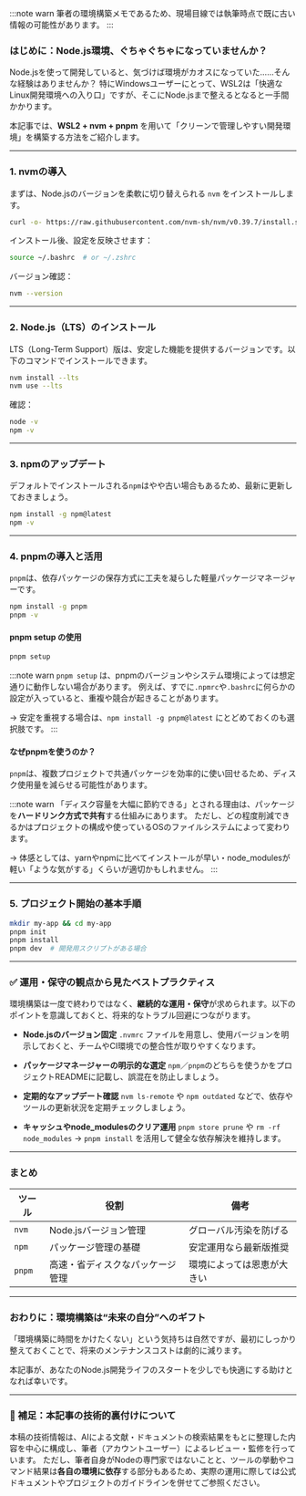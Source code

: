 :::note warn
筆者の環境構築メモであるため、現場目線では執筆時点で既に古い情報の可能性があります。
:::

### はじめに：Node.js環境、ぐちゃぐちゃになっていませんか？

Node.jsを使って開発していると、気づけば環境がカオスになっていた……そんな経験はありませんか？
特にWindowsユーザーにとって、WSL2は「快適なLinux開発環境への入り口」ですが、そこにNode.jsまで整えるとなると一手間かかります。

本記事では、**WSL2 + nvm + pnpm** を用いて「クリーンで管理しやすい開発環境」を構築する方法をご紹介します。

---

### 1. nvmの導入

まずは、Node.jsのバージョンを柔軟に切り替えられる `nvm` をインストールします。

```bash
curl -o- https://raw.githubusercontent.com/nvm-sh/nvm/v0.39.7/install.sh | bash
```

インストール後、設定を反映させます：

```bash
source ~/.bashrc  # or ~/.zshrc
```

バージョン確認：

```bash
nvm --version
```

---

### 2. Node.js（LTS）のインストール

LTS（Long-Term Support）版は、安定した機能を提供するバージョンです。以下のコマンドでインストールできます。

```bash
nvm install --lts
nvm use --lts
```

確認：

```bash
node -v
npm -v
```

---

### 3. npmのアップデート

デフォルトでインストールされる`npm`はやや古い場合もあるため、最新に更新しておきましょう。

```bash
npm install -g npm@latest
npm -v
```

---

### 4. pnpmの導入と活用

`pnpm`は、依存パッケージの保存方式に工夫を凝らした軽量パッケージマネージャーです。

```bash
npm install -g pnpm
pnpm -v
```

#### pnpm setup の使用

```bash
pnpm setup
```

:::note warn
`pnpm setup` は、pnpmのバージョンやシステム環境によっては想定通りに動作しない場合があります。
例えば、すでに`.npmrc`や`.bashrc`に何らかの設定が入っていると、重複や競合が起きることがあります。

→ 安定を重視する場合は、`npm install -g pnpm@latest` にとどめておくのも選択肢です。
:::

#### なぜpnpmを使うのか？

`pnpm`は、複数プロジェクトで共通パッケージを効率的に使い回せるため、ディスク使用量を減らせる可能性があります。

:::note warn
「ディスク容量を大幅に節約できる」とされる理由は、パッケージを**ハードリンク方式で共有**する仕組みにあります。
ただし、どの程度削減できるかはプロジェクトの構成や使っているOSのファイルシステムによって変わります。

→ 体感としては、yarnやnpmに比べてインストールが早い・node\_modulesが軽い「ような気がする」くらいが適切かもしれません。
:::

---

### 5. プロジェクト開始の基本手順

```bash
mkdir my-app && cd my-app
pnpm init
pnpm install
pnpm dev  # 開発用スクリプトがある場合
```

---

### ✅ 運用・保守の観点から見たベストプラクティス

環境構築は一度で終わりではなく、**継続的な運用・保守**が求められます。以下のポイントを意識しておくと、将来的なトラブル回避につながります。

* **Node.jsのバージョン固定**
  `.nvmrc` ファイルを用意し、使用バージョンを明示しておくと、チームやCI環境での整合性が取りやすくなります。

* **パッケージマネージャーの明示的な選定**
  `npm`／`pnpm`のどちらを使うかをプロジェクトREADMEに記載し、誤混在を防止しましょう。

* **定期的なアップデート確認**
  `nvm ls-remote` や `npm outdated` などで、依存やツールの更新状況を定期チェックしましょう。

* **キャッシュやnode\_modulesのクリア運用**
  `pnpm store prune` や `rm -rf node_modules` → `pnpm install` を活用して健全な依存解決を維持します。

---

### まとめ

| ツール    | 役割               | 備考            |
| ------ | ---------------- | ------------- |
| `nvm`  | Node.jsバージョン管理   | グローバル汚染を防げる   |
| `npm`  | パッケージ管理の基礎       | 安定運用なら最新版推奨   |
| `pnpm` | 高速・省ディスクなパッケージ管理 | 環境によっては恩恵が大きい |

---

### おわりに：環境構築は“未来の自分”へのギフト

「環境構築に時間をかけたくない」という気持ちは自然ですが、最初にしっかり整えておくことで、将来のメンテナンスコストは劇的に減ります。

本記事が、あなたのNode.js開発ライフのスタートを少しでも快適にする助けとなれば幸いです。

---

### 📝 補足：本記事の技術的裏付けについて

本稿の技術情報は、AIによる文献・ドキュメントの検索結果をもとに整理した内容を中心に構成し、筆者（アカウントユーザー）によるレビュー・監修を行っています。
ただし、筆者自身がNodeの専門家ではないことと、ツールの挙動やコマンド結果は**各自の環境に依存**する部分もあるため、実際の運用に際しては公式ドキュメントやプロジェクトのガイドラインを併せてご参照ください。
